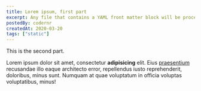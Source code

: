 ```yaml
---
title: Lorem ipsum, first part
excerpt: Any file that contains a YAML front matter block will be processed by Jekyll as a special file. 
postedBy: codernr
createdAt: 2020-03-20
tags: ["static"]
---
```


This is the second part.

Lorem ipsum dolor sit amet, consectetur **adipisicing** elit. Eius [praesentium](https://google.com) recusandae illo eaque architecto error, repellendus iusto reprehenderit, doloribus, minus sunt. Numquam at quae voluptatum in officia voluptas voluptatibus, minus!